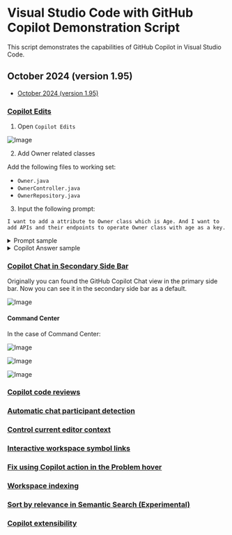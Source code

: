 # Visual Studio Code with GitHub Copilot Demonstration Script

This script demonstrates the capabilities of GitHub Copilot in Visual Studio Code.

## October 2024 (version 1.95)

- [October 2024 (version 1.95)](https://code.visualstudio.com/updates/v1_95)

### [Copilot Edits](https://code.visualstudio.com/updates/v1_95#_start-a-code-editing-session-with-copilot-edits)

1. Open `Copilot Edits`

![Image](https://github.com/user-attachments/assets/381f9e16-7e09-4da3-bfe8-3090aba8e338)

2. Add Owner related classes

Add the following files to working set:

- `Owner.java`
- `OwnerController.java`
- `OwnerRepository.java`

3. Input the following prompt:

```text
I want to add a attribute to Owner class which is Age. And I want to add APIs and their endpoints to operate Owner class with age as a key.
```

<details><summary>Prompt sample</summary>
<img src="https://github.com/user-attachments/assets/9b7faed3-3caf-4b23-989d-b7611cfea18b">
</details>

<details><summary>Copilot Answer sample</summary>
<video src="https://github.com/user-attachments/assets/07cdde99-167d-40d2-8189-12a9451a85ff" controls="true"></video>
</details>

### [Copilot Chat in Secondary Side Bar](https://code.visualstudio.com/updates/v1_95#_chat-in-the-secondary-side-bar)

Originally you can found the GitHub Copilot Chat view in the primary side bar. Now you can see it in the secondary side bar as a default.

![Image](https://github.com/user-attachments/assets/acdea5ea-b8cb-4945-a0d3-1d097ff60010)

#### Command Center

In the case of Command Center:

![Image](https://github.com/user-attachments/assets/030847a6-6d56-4f69-bdf4-062e3cf3cb81)

![Image](https://github.com/user-attachments/assets/39541db2-4cd5-4dc5-95b2-3d1c82580acf)

![Image](https://github.com/user-attachments/assets/5522eb77-2d67-44e4-a1e9-d00be46fd7d5)

### [Copilot code reviews](https://code.visualstudio.com/updates/v1_95#_copilot-code-reviews)

### [Automatic chat participant detection](https://code.visualstudio.com/updates/v1_95#_automatic-chat-participant-detection)

### [Control current editor context](https://code.visualstudio.com/updates/v1_95#_control-current-editor-context)

### [Interactive workspace symbol links](https://code.visualstudio.com/updates/v1_95#_interactive-workspace-symbol-links)

### [Fix using Copilot action in the Problem hover](https://code.visualstudio.com/updates/v1_95#_fix-using-copilot-action-in-the-problem-hover)

### [Workspace indexing](https://code.visualstudio.com/updates/v1_95#_workspace-indexing)

### [Sort by relevance in Semantic Search (Experimental)](https://code.visualstudio.com/updates/v1_95#_sort-by-relevance-in-semantic-search-experimental)

### [Copilot extensibility](https://code.visualstudio.com/updates/v1_95#_copilot-extensions-showcase)
